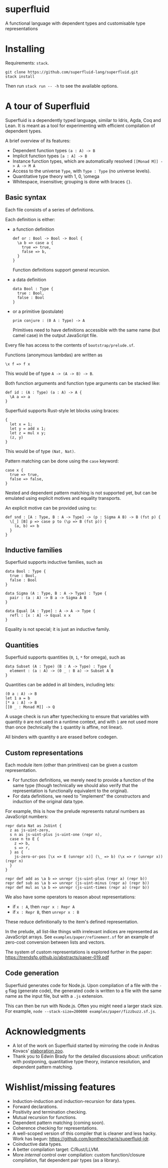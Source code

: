 # superfluid

A functional language with dependent types and customisable type representations

# Installing

Requirements: `stack`.

```
git clone https://github.com/superfluid-lang/superfluid.git
stack install
```

Then run `stack run -- -h` to see the available options.

# A tour of Superfluid

Superfluid is a dependently typed language, similar to Idris, Agda, Coq and Lean.
It is meant as a tool for experimenting with efficient compilation of dependent types.

A brief overview of its features:

- Dependent function types `(a : A) -> B`
- Implicit function types `[a : A] -> B`
- Instance function types, which are automatically resolved `[[Monad M]] -> A -> M A`
- Access to the universe `Type`, with `Type : Type` (no universe levels).
- Quantitative type theory with 1, 0, \omega
- Whitespace, insensitive; grouping is done with braces `{}`.

## Basic syntax

Each file consists of a series of definitions.

Each definition is either:

- a function definition

    ```
    def or : Bool -> Bool -> Bool {
      \a b => case a {
        true => true,
        false => b,
      }
    }
    ```

    Function definitions support general recursion.

- a data definition

    ```
    data Bool : Type {
      true : Bool,
      false : Bool
    }
    ```

- or a primitive (postulate)

    ```
    prim conjure : (0 A : Type) -> A
    ```

  Primitives need to have definitions accessible with the same name (but camel
  case) in the output JavaScript file.

Every file has access to the contents of `bootstrap/prelude.sf`.

Functions (anonymous lambdas) are written as
```
\x f => f x
```
This would be of type `A -> (A -> B) -> B`.

Both function arguments and function type arguments can be stacked like:

```
def id : (A : Type) (a : A) -> A {
  \A a => a
}
```

Superfluid supports Rust-style let blocks using braces:
```
{
  let x = 1;
  let y = add x 1;
  let z = mul x y;
  (z, y)
}
```

This would be of type `(Nat, Nat)`.

Pattern matching can be done using the `case` keyword:
```
case x {
  true => true,
  false => false,
}
```

Nested and dependent pattern matching is not supported yet, but can be emulated
using explicit motives and equality transports.

An explicit motive can be provided using `to`:

```
def snd : [A : Type, B : A -> Type] -> (p : Sigma A B) -> B (fst p) {
  \[_] [B] p => case p to (\p => B (fst p)) {
    (a, b) => b
  }
}
```

## Inductive families

Superfluid supports inductive families, such as

```
data Bool : Type {
  true : Bool,
  false : Bool
}

data Sigma (A : Type, B : A -> Type) : Type {
  pair : (a : A) -> B a -> Sigma A B
}

data Equal [A : Type] : A -> A -> Type {
  refl : [x : A] -> Equal x x
}
```

Equality is not special; it is just an inductive family.

## Quantities

Superfluid supports quantities (`0`, `1`, `*` for omega), such as

```
data Subset (A : Type) (B : A -> Type) : Type {
  element : (a : A) -> (0 _ : B a) -> Subset A B
}
```

Quantities can be added in all binders, including lets:

```
(0 a : A) -> B
let 1 a = b
[* a : A] -> B
[[0 _ : Monad M]] -> Q
```

A usage check is run after typechecking to ensure that variables with quantity
`0` are not used in a runtime context, and with `1` are not used more than once
(technically the `1` quantity is affine, not linear).

All binders with quantity `0` are erased before codegen.

## Custom representations

Each module item (other than primitives) can be given a custom representation.

- For function definitions, we merely need to provide a function of the same
type (though technically we should also verify that the representation is
functionally equivalent to the original).
- For data definitions, we need to "implement" the constructors and induction of
the original data type.

For example, this is how the prelude represents natural numbers as JavaScript numbers:

```
repr data Nat as JsUint {
  z as js-uint-zero,
  s n as js-uint-plus js-uint-one (repr n),
  case n to E {
    z => b,
    s => r,
  } as {
    js-zero-or-pos [\x => E (unrepr x)] (\_ => b) (\x => r (unrepr x)) (repr n)
  }
}

repr def add as \a b => unrepr (js-uint-plus (repr a) (repr b))
repr def sub as \a b => unrepr (js-uint-minus (repr a) (repr b))
repr def mul as \a b => unrepr (js-uint-times (repr a) (repr b))
```

We also have some operators to reason about representations:

- if `x : A`, then `repr x : Repr A`
- if `x : Repr B`, then `unrepr x : B`

These reduce definitionally to the item's defined representation.

In the prelude, all list-like things with irrelevant indices are represented as
JavaScript arrays. See `examples/paper/refinement.sf` for an example of zero-cost
conversion between lists and vectors.

The system of custom representations is explored further in the paper:
<https://trendsfp.github.io/abstracts/paper-019.pdf>

## Code generation

Superfluid generates code for Node.js. Upon compilation of a file with the `-g` flag (generate code),
the generated code is written to a file with the same name as the input file, but with a `.js` extension.

This can then be run with Node.js. Often you might need a larger stack size.
For example, `node --stack-size=200000 examples/paper/fizzbuzz.sf.js`.

# Acknowledgments

- A lot of the work on Superfluid started by mirroring the code in Andras
  Kovacs' [elaboration zoo](https://github.com/AndrasKovacs/elaboration-zoo).
- Thank you to Edwin Brady for the detailed discussions about: unification
  with postponing, quantitative type theory, instance resolution, and dependent
  pattern matching.

# Wishlist/missing features

- Induction-induction and induction-recursion for data types.
- Forward declarations.
- Positivity and termination checking.
- Mutual recursion for functions.
- Dependent pattern matching (coming soon).
- Coherence checking for representations.
- A well-scoped version of this compiler that is cleaner and less hacky. Work
  has begun: <https://github.com/kontheocharis/superfluid-idr>.
- Coinductive data types.
- A better compilation target: C/Rust/LLVM.
- More *internal* control over compilation: custom function/closure compilation,
  flat dependent pair types (as a library).
